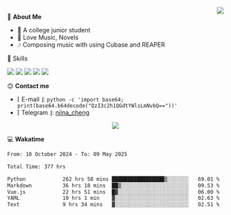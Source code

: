 <a href="#">
    <img align="right" src="https://github-readme-stats-tau-lilac-25.vercel.app/api?username=irorange27&count_private=true&show_icons=true&theme=transparent" />
</a>

💭 **About Me**

- 🏫 A college junior student
- 🍕 Love Music, Novels
- 🎶 Composing music with using Cubase and REAPER


🚀 Skills

![](https://img.shields.io/badge/-python-3e74a2?style=for-the-badge&logo=Python&logoColor=fff
)
![](https://img.shields.io/badge/-javascript-f0db4f?style=for-the-badge&logo=JavaScript&logoColor=fff
)
![](https://img.shields.io/badge/-vue3-41b883?style=for-the-badge&logo=Vue.js&logoColor=fff
)
![](https://img.shields.io/badge/-docker-2496ed?style=for-the-badge&logo=Docker&logoColor=fff
)
![](https://img.shields.io/badge/-linux-000000?style=for-the-badge&logo=Linux&logoColor=fff&color=000
)

😊 **Contact me**

- ⌈ E-mail ⌋: `python -c 'import base64; print(base64.b64decode("QzI3c2h1QGdtYWlsLmNvbQ=="))'`
- ⌈ Telegram ⌋: [niina_cheng](https://t.me/niina_cheng)

</p>
    <p align="center">
    <img src="https://profile-counter.glitch.me/{irorange27}/count.svg" />
</p>

💻 **Wakatime**

<!--START_SECTION:waka-->

```txt
From: 10 October 2024 - To: 09 May 2025

Total Time: 377 hrs

Python            262 hrs 58 mins █████████████████▒░░░░░░░   69.01 %
Markdown          36 hrs 18 mins  ██▒░░░░░░░░░░░░░░░░░░░░░░   09.53 %
Vue.js            22 hrs 51 mins  █▓░░░░░░░░░░░░░░░░░░░░░░░   06.00 %
YAML              10 hrs 1 min    ▓░░░░░░░░░░░░░░░░░░░░░░░░   02.63 %
Text              9 hrs 34 mins   ▓░░░░░░░░░░░░░░░░░░░░░░░░   02.51 %
```

<!--END_SECTION:waka-->
